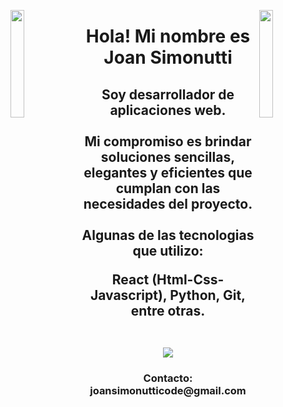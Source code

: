 
<img align="left" src="https://user-images.githubusercontent.com/65187002/144930161-2f783401-8d27-4fdf-a2f7-cc0ba32f1f1f.gif" width="21%" style="display:inline;"><img align="right" src="https://user-images.githubusercontent.com/65187002/144930161-2f783401-8d27-4fdf-a2f7-cc0ba32f1f1f.gif" width="21%" style="display:inline;">

<h1 align="center">Hola! Mi nombre es Joan Simonutti</h1>
<h2 align="center">Soy desarrollador de aplicaciones web.<br/><br/>
  Mi compromiso es brindar soluciones sencillas, elegantes y
  eficientes que cumplan con las necesidades del proyecto.<br/><br/>
  Algunas de las tecnologias que utilizo:
  <p>React (Html-Css-Javascript), Python, Git, entre otras.</p>
<p align="center">
  <a href="https://skillicons.dev"> <br/>
    <img src="https://skillicons.dev/icons?i=html,css,js,react,py,jest,git,figma,linux" />
  </a>
</p>
</h2>
<h3 align="center">Contacto: joansimonutticode@gmail.com</h3>










<!--
**JoanSimonutti/JoanSimonutti** is a ✨ _special_ ✨ repository because its `README.md` (this file) appears on your GitHub profile.

Here are some ideas to get you started:

- 🔭 I’m currently working on ...
- 🌱 I’m currently learning ...
- 👯 I’m looking to collaborate on ...
- 🤔 I’m looking for help with ...
- 💬 Ask me about ...
- 📫 How to reach me: ...
- 😄 Pronouns: ...
- ⚡ Fun fact: ...
-->
